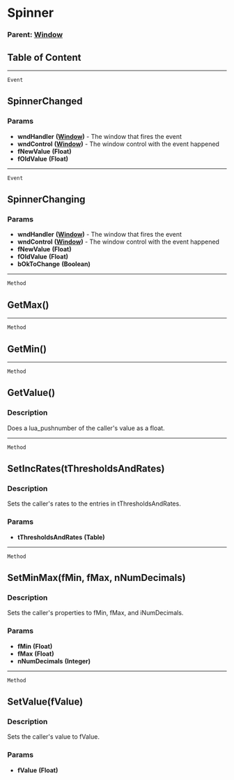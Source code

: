Spinner
=======

### Parent: [Window](../WindowControls/Window.md)

Table of Content
---------------- 

<!-- toc -->

------------------------------------------------------------------------

`Event`

SpinnerChanged
--------------

### Params

-   **wndHandler** **([Window](../WindowControls/Window.md))** - The
    window that fires the event
-   **wndControl** **([Window](../WindowControls/Window.md))** - The
    window control with the event happened
-   **fNewValue** **(Float)**
-   **fOldValue** **(Float)**

------------------------------------------------------------------------

`Event`

SpinnerChanging
---------------

### Params

-   **wndHandler** **([Window](../WindowControls/Window.md))** - The
    window that fires the event
-   **wndControl** **([Window](../WindowControls/Window.md))** - The
    window control with the event happened
-   **fNewValue** **(Float)**
-   **fOldValue** **(Float)**
-   **bOkToChange** **(Boolean)**

------------------------------------------------------------------------

`Method`

GetMax()
--------

------------------------------------------------------------------------

`Method`

GetMin()
--------

------------------------------------------------------------------------

`Method`

GetValue()
----------

### Description

Does a lua\_pushnumber of the caller's value as a float.

------------------------------------------------------------------------

`Method`

SetIncRates(tThresholdsAndRates)
--------------------------------

### Description

Sets the caller's rates to the entries in tThresholdsAndRates.

### Params

-   **tThresholdsAndRates** **(Table)**

------------------------------------------------------------------------

`Method`

SetMinMax(fMin, fMax, nNumDecimals)
-----------------------------------

### Description

Sets the caller's properties to fMin, fMax, and iNumDecimals.

### Params

-   **fMin** **(Float)**
-   **fMax** **(Float)**
-   **nNumDecimals** **(Integer)**

------------------------------------------------------------------------

`Method`

SetValue(fValue)
----------------

### Description

Sets the caller's value to fValue.

### Params

-   **fValue** **(Float)**
